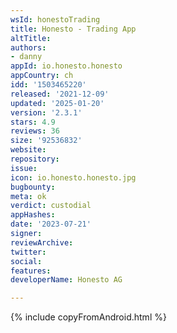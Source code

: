 ```yaml
---
wsId: honestoTrading
title: Honesto - Trading App
altTitle: 
authors:
- danny
appId: io.honesto.honesto
appCountry: ch
idd: '1503465220'
released: '2021-12-09'
updated: '2025-01-20'
version: '2.3.1'
stars: 4.9
reviews: 36
size: '92536832'
website: 
repository: 
issue: 
icon: io.honesto.honesto.jpg
bugbounty: 
meta: ok
verdict: custodial
appHashes: 
date: '2023-07-21'
signer: 
reviewArchive: 
twitter: 
social: 
features: 
developerName: Honesto AG

---
```


{% include copyFromAndroid.html %}